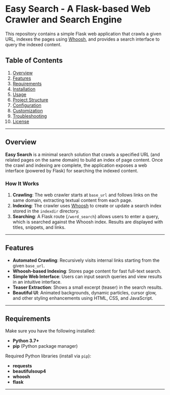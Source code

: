 # Easy Search - A Flask-based Web Crawler and Search Engine

This repository contains a simple Flask web application that crawls a given URL, indexes the pages using [Whoosh](https://pypi.org/project/Whoosh/), and provides a search interface to query the indexed content.

## Table of Contents

1. [Overview](#overview)  
2. [Features](#features)  
3. [Requirements](#requirements)  
4. [Installation](#installation)  
5. [Usage](#usage)  
6. [Project Structure](#project-structure)  
7. [Configuration](#configuration)  
8. [Customization](#customization)  
9. [Troubleshooting](#troubleshooting)  
10. [License](#license)

---

## Overview

**Easy Search** is a minimal search solution that crawls a specified URL (and related pages on the same domain) to build an index of page content. Once the crawl and indexing are complete, the application exposes a web interface (powered by Flask) for searching the indexed content.

### How It Works

1. **Crawling**: The web crawler starts at `base_url` and follows links on the same domain, extracting textual content from each page.  
2. **Indexing**: The crawler uses [Whoosh](https://pypi.org/project/Whoosh/) to create or update a search index stored in the `indexdir` directory.  
3. **Searching**: A Flask route (`/word_search`) allows users to enter a query, which is searched against the Whoosh index. Results are displayed with titles, snippets, and links.

---

## Features

- **Automated Crawling**: Recursively visits internal links starting from the given `base_url`.
- **Whoosh-based Indexing**: Stores page content for fast full-text search.
- **Simple Web Interface**: Users can input search queries and view results in an intuitive interface.
- **Teaser Extraction**: Shows a small excerpt (teaser) in the search results.
- **Beautiful UI**: Animated backgrounds, dynamic particles, cursor glow, and other styling enhancements using HTML, CSS, and JavaScript.

---

## Requirements

Make sure you have the following installed:

- **Python 3.7+**  
- **pip** (Python package manager)

Required Python libraries (install via `pip`):

- **requests**  
- **beautifulsoup4**  
- **whoosh**  
- **flask**

---
